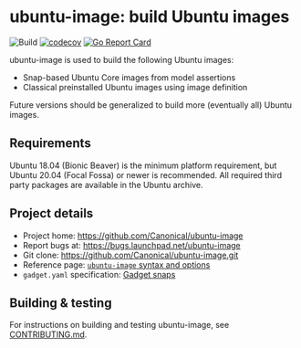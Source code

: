 # ubuntu-image: build Ubuntu images

![Build](https://github.com/canonical/ubuntu-image/actions/workflows/build-and-test.yml/badge.svg)
[![codecov](https://codecov.io/gh/canonical/ubuntu-image/branch/main/graph/badge.svg?token=F9jE9HKo1a)](https://codecov.io/gh/canonical/ubuntu-image)
[![Go Report Card](https://goreportcard.com/badge/github.com/canonical/ubuntu-image)](https://goreportcard.com/report/github.com/canonical/ubuntu-image)

ubuntu-image is used to build the following Ubuntu images:

* Snap-based Ubuntu Core images from model assertions
* Classical preinstalled Ubuntu images using image definition

Future versions should be generalized to build more (eventually all) Ubuntu images.


## Requirements

Ubuntu 18.04 (Bionic Beaver) is the minimum platform requirement, but Ubuntu 20.04 (Focal Fossa) or newer is recommended. All required third party packages are available in the Ubuntu archive.


## Project details

* Project home: https://github.com/Canonical/ubuntu-image
* Report bugs at: https://bugs.launchpad.net/ubuntu-image
* Git clone: https://github.com/Canonical/ubuntu-image.git
* Reference page: [`ubuntu-image` syntax and options](https://canonical-subiquity.readthedocs-hosted.com/en/latest/reference/ubuntu-image.html)
* `gadget.yaml` specification: [Gadget snaps](https://forum.snapcraft.io/t/gadget-snaps)


## Building & testing

For instructions on building and testing ubuntu-image, see [CONTRIBUTING.md](./CONTRIBUTING.md).
